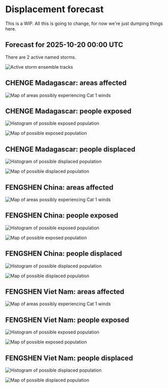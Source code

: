 # Displacement forecast

This is a WIP. All this is going to change, for now we're just dumping things here.

## Forecast for 2025-10-20 00:00 UTC

There are 2 active named storms.

![Active storm ensemble tracks](ECMWF_TC_tracks_20251020000000.png)


## CHENGE Madagascar: areas affected

![Map of areas possibly experiencing Cat 1 winds](impact-map_TC_ECMWF_ens_CHENGE_2025-10-20_00UTC_MDG_cat1.png)


## CHENGE Madagascar: people exposed

![Histogram of possible exposed population](impact-histogram_TC_ECMWF_ens_CHENGE_2025-10-20_00UTC_MDG_exposed.png)

![Map of possible exposed population](impact-map_TC_ECMWF_ens_CHENGE_2025-10-20_00UTC_MDG_exposed.png)


## CHENGE Madagascar: people displaced

![Histogram of possible displaced population](impact-histogram_TC_ECMWF_ens_CHENGE_2025-10-20_00UTC_MDG_displaced.png)


![Map of possible displaced population](impact-map_TC_ECMWF_ens_CHENGE_2025-10-20_00UTC_MDG_displaced.png)


## FENGSHEN China: areas affected

![Map of areas possibly experiencing Cat 1 winds](impact-map_TC_ECMWF_ens_FENGSHEN_2025-10-20_00UTC_CHN_cat1.png)


## FENGSHEN China: people exposed

![Histogram of possible exposed population](impact-histogram_TC_ECMWF_ens_FENGSHEN_2025-10-20_00UTC_CHN_exposed.png)

![Map of possible exposed population](impact-map_TC_ECMWF_ens_FENGSHEN_2025-10-20_00UTC_CHN_exposed.png)


## FENGSHEN China: people displaced

![Histogram of possible displaced population](impact-histogram_TC_ECMWF_ens_FENGSHEN_2025-10-20_00UTC_CHN_displaced.png)


![Map of possible displaced population](impact-map_TC_ECMWF_ens_FENGSHEN_2025-10-20_00UTC_CHN_displaced.png)


## FENGSHEN Viet Nam: areas affected

![Map of areas possibly experiencing Cat 1 winds](impact-map_TC_ECMWF_ens_FENGSHEN_2025-10-20_00UTC_VNM_cat1.png)


## FENGSHEN Viet Nam: people exposed

![Histogram of possible exposed population](impact-histogram_TC_ECMWF_ens_FENGSHEN_2025-10-20_00UTC_VNM_exposed.png)

![Map of possible exposed population](impact-map_TC_ECMWF_ens_FENGSHEN_2025-10-20_00UTC_VNM_exposed.png)


## FENGSHEN Viet Nam: people displaced

![Histogram of possible displaced population](impact-histogram_TC_ECMWF_ens_FENGSHEN_2025-10-20_00UTC_VNM_displaced.png)


![Map of possible displaced population](impact-map_TC_ECMWF_ens_FENGSHEN_2025-10-20_00UTC_VNM_displaced.png)


